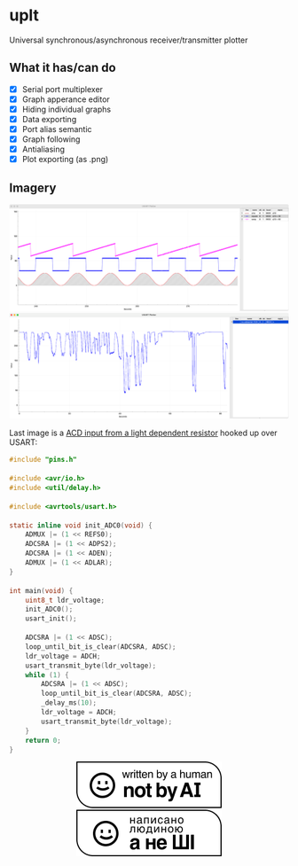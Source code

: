 # uplt

Universal synchronous/asynchronous receiver/transmitter plotter

## What it has/can do
 * [x] Serial port multiplexer
 * [x] Graph apperance editor
 * [x] Hiding individual graphs
 * [x] Data exporting
 * [x] Port alias semantic
 * [x] Graph following
 * [x] Antialiasing
 * [x] Plot exporting (as .png)

## Imagery
![plot](./images/sine_square_ramp.png)
![plot](./images/ldr.png)

Last image is a [ACD input from a light dependent
resistor](https://github.com/Dolfost/avr-learning/tree/main/avr/ldr_plotter)
hooked up over USART:

```c
#include "pins.h"

#include <avr/io.h>
#include <util/delay.h>

#include <avrtools/usart.h>

static inline void init_ADC0(void) {
    ADMUX |= (1 << REFS0);
    ADCSRA |= (1 << ADPS2);
    ADCSRA |= (1 << ADEN);
    ADMUX |= (1 << ADLAR);
}

int main(void) {
    uint8_t ldr_voltage;
    init_ADC0();
    usart_init();

    ADCSRA |= (1 << ADSC);
    loop_until_bit_is_clear(ADCSRA, ADSC);
    ldr_voltage = ADCH;
    usart_transmit_byte(ldr_voltage);
    while (1) {
        ADCSRA |= (1 << ADSC);
        loop_until_bit_is_clear(ADCSRA, ADSC);
        _delay_ms(10);
        ldr_voltage = ADCH;
        usart_transmit_byte(ldr_voltage);
    }
    return 0;
}
```

<p align="center">
  <img src="./images/not_by_ai_en.png">
  <img src="./images/not_by_ai_ua.png">
</p>

